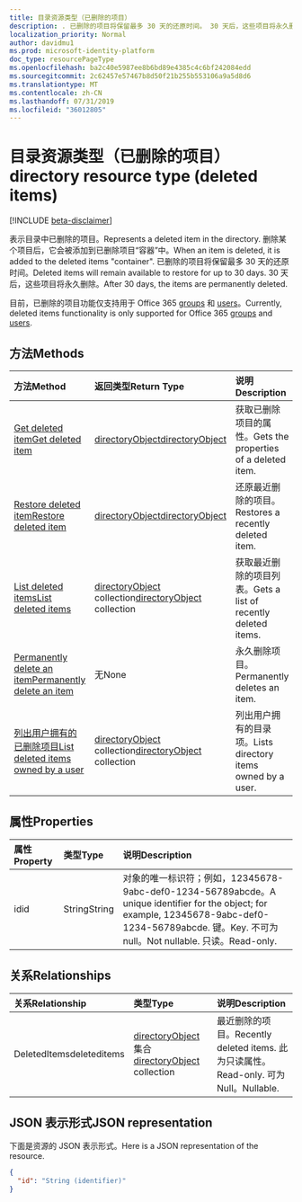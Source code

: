 ```yaml
---
title: 目录资源类型（已删除的项目）
description: . 已删除的项目将保留最多 30 天的还原时间。 30 天后，这些项目将永久删除。
localization_priority: Normal
author: davidmu1
ms.prod: microsoft-identity-platform
doc_type: resourcePageType
ms.openlocfilehash: ba2c40e5987ee8b6bd89e4385c4c6bf242084edd
ms.sourcegitcommit: 2c62457e57467b8d50f21b255b553106a9a5d8d6
ms.translationtype: MT
ms.contentlocale: zh-CN
ms.lasthandoff: 07/31/2019
ms.locfileid: "36012805"
---
```

# <a name="directory-resource-type-deleted-items"></a><span data-ttu-id="b9c3e-105">目录资源类型（已删除的项目）</span><span class="sxs-lookup"><span data-stu-id="b9c3e-105">directory resource type (deleted items)</span></span>

[!INCLUDE [beta-disclaimer](../../includes/beta-disclaimer.md)]

<span data-ttu-id="b9c3e-106">表示目录中已删除的项目。</span><span class="sxs-lookup"><span data-stu-id="b9c3e-106">Represents a deleted item in the directory.</span></span> <span data-ttu-id="b9c3e-107">删除某个项目后，它会被添加到已删除项目“容器”中。</span><span class="sxs-lookup"><span data-stu-id="b9c3e-107">When an item is deleted, it is added to the deleted items "container".</span></span> <span data-ttu-id="b9c3e-108">已删除的项目将保留最多 30 天的还原时间。</span><span class="sxs-lookup"><span data-stu-id="b9c3e-108">Deleted items will remain available to restore for up to 30 days.</span></span> <span data-ttu-id="b9c3e-109">30 天后，这些项目将永久删除。</span><span class="sxs-lookup"><span data-stu-id="b9c3e-109">After 30 days, the items are permanently deleted.</span></span>

<span data-ttu-id="b9c3e-110">目前，已删除的项目功能仅支持用于 Office 365 [groups](group.md) 和 [users](users.md)。</span><span class="sxs-lookup"><span data-stu-id="b9c3e-110">Currently, deleted items functionality is only supported for Office 365 [groups](group.md) and [users](users.md).</span></span>

## <a name="methods"></a><span data-ttu-id="b9c3e-111">方法</span><span class="sxs-lookup"><span data-stu-id="b9c3e-111">Methods</span></span>

| <span data-ttu-id="b9c3e-112">方法</span><span class="sxs-lookup"><span data-stu-id="b9c3e-112">Method</span></span>         | <span data-ttu-id="b9c3e-113">返回类型</span><span class="sxs-lookup"><span data-stu-id="b9c3e-113">Return Type</span></span> | <span data-ttu-id="b9c3e-114">说明</span><span class="sxs-lookup"><span data-stu-id="b9c3e-114">Description</span></span> |
|:---------------|:------------|:------------|
|[<span data-ttu-id="b9c3e-115">Get deleted item</span><span class="sxs-lookup"><span data-stu-id="b9c3e-115">Get deleted item</span></span>](../api/directory-deleteditems-get.md) | [<span data-ttu-id="b9c3e-116">directoryObject</span><span class="sxs-lookup"><span data-stu-id="b9c3e-116">directoryObject</span></span>](directoryobject.md) | <span data-ttu-id="b9c3e-117">获取已删除项目的属性。</span><span class="sxs-lookup"><span data-stu-id="b9c3e-117">Gets the properties of a deleted item.</span></span> |
|[<span data-ttu-id="b9c3e-118">Restore deleted item</span><span class="sxs-lookup"><span data-stu-id="b9c3e-118">Restore deleted item</span></span>](../api/directory-deleteditems-restore.md) |[<span data-ttu-id="b9c3e-119">directoryObject</span><span class="sxs-lookup"><span data-stu-id="b9c3e-119">directoryObject</span></span>](directoryobject.md)| <span data-ttu-id="b9c3e-120">还原最近删除的项目。</span><span class="sxs-lookup"><span data-stu-id="b9c3e-120">Restores a recently deleted item.</span></span> |
|[<span data-ttu-id="b9c3e-121">List deleted items</span><span class="sxs-lookup"><span data-stu-id="b9c3e-121">List deleted items</span></span>](../api/directory-deleteditems-list.md) |<span data-ttu-id="b9c3e-122">[directoryObject](directoryobject.md) collection</span><span class="sxs-lookup"><span data-stu-id="b9c3e-122">[directoryObject](directoryobject.md) collection</span></span>| <span data-ttu-id="b9c3e-123">获取最近删除的项目列表。</span><span class="sxs-lookup"><span data-stu-id="b9c3e-123">Gets a list of recently deleted items.</span></span> |
|[<span data-ttu-id="b9c3e-124">Permanently delete an item</span><span class="sxs-lookup"><span data-stu-id="b9c3e-124">Permanently delete an item</span></span>](../api/directory-deleteditems-delete.md) | <span data-ttu-id="b9c3e-125">无</span><span class="sxs-lookup"><span data-stu-id="b9c3e-125">None</span></span> | <span data-ttu-id="b9c3e-126">永久删除项目。</span><span class="sxs-lookup"><span data-stu-id="b9c3e-126">Permanently deletes an item.</span></span> |
|[<span data-ttu-id="b9c3e-127">列出用户拥有的已删除项目</span><span class="sxs-lookup"><span data-stu-id="b9c3e-127">List deleted items owned by a user</span></span>](../api/directory-deleteditems-user-owned.md) | <span data-ttu-id="b9c3e-128">[directoryObject](directoryobject.md) collection</span><span class="sxs-lookup"><span data-stu-id="b9c3e-128">[directoryObject](directoryobject.md) collection</span></span> | <span data-ttu-id="b9c3e-129">列出用户拥有的目录项。</span><span class="sxs-lookup"><span data-stu-id="b9c3e-129">Lists directory items owned by a user.</span></span> |

## <a name="properties"></a><span data-ttu-id="b9c3e-130">属性</span><span class="sxs-lookup"><span data-stu-id="b9c3e-130">Properties</span></span>
| <span data-ttu-id="b9c3e-131">属性</span><span class="sxs-lookup"><span data-stu-id="b9c3e-131">Property</span></span>   | <span data-ttu-id="b9c3e-132">类型</span><span class="sxs-lookup"><span data-stu-id="b9c3e-132">Type</span></span> |<span data-ttu-id="b9c3e-133">说明</span><span class="sxs-lookup"><span data-stu-id="b9c3e-133">Description</span></span>|
|:---------------|:--------|:----------|
|<span data-ttu-id="b9c3e-134">id</span><span class="sxs-lookup"><span data-stu-id="b9c3e-134">id</span></span>|<span data-ttu-id="b9c3e-135">String</span><span class="sxs-lookup"><span data-stu-id="b9c3e-135">String</span></span>| <span data-ttu-id="b9c3e-136">对象的唯一标识符；例如，12345678-9abc-def0-1234-56789abcde。</span><span class="sxs-lookup"><span data-stu-id="b9c3e-136">A unique identifier for the object; for example, 12345678-9abc-def0-1234-56789abcde.</span></span> <span data-ttu-id="b9c3e-137">键。</span><span class="sxs-lookup"><span data-stu-id="b9c3e-137">Key.</span></span> <span data-ttu-id="b9c3e-138">不可为 null。</span><span class="sxs-lookup"><span data-stu-id="b9c3e-138">Not nullable.</span></span> <span data-ttu-id="b9c3e-139">只读。</span><span class="sxs-lookup"><span data-stu-id="b9c3e-139">Read-only.</span></span>|

## <a name="relationships"></a><span data-ttu-id="b9c3e-140">关系</span><span class="sxs-lookup"><span data-stu-id="b9c3e-140">Relationships</span></span>
| <span data-ttu-id="b9c3e-141">关系</span><span class="sxs-lookup"><span data-stu-id="b9c3e-141">Relationship</span></span> | <span data-ttu-id="b9c3e-142">类型</span><span class="sxs-lookup"><span data-stu-id="b9c3e-142">Type</span></span>   |<span data-ttu-id="b9c3e-143">说明</span><span class="sxs-lookup"><span data-stu-id="b9c3e-143">Description</span></span>|
|:---------------|:--------|:----------|
|<span data-ttu-id="b9c3e-144">DeletedItems</span><span class="sxs-lookup"><span data-stu-id="b9c3e-144">deleteditems</span></span>|<span data-ttu-id="b9c3e-145">[directoryObject](directoryobject.md) 集合</span><span class="sxs-lookup"><span data-stu-id="b9c3e-145">[directoryObject](directoryobject.md) collection</span></span>| <span data-ttu-id="b9c3e-146">最近删除的项目。</span><span class="sxs-lookup"><span data-stu-id="b9c3e-146">Recently deleted items.</span></span> <span data-ttu-id="b9c3e-147">此为只读属性。</span><span class="sxs-lookup"><span data-stu-id="b9c3e-147">Read-only.</span></span> <span data-ttu-id="b9c3e-148">可为 Null。</span><span class="sxs-lookup"><span data-stu-id="b9c3e-148">Nullable.</span></span>|

## <a name="json-representation"></a><span data-ttu-id="b9c3e-149">JSON 表示形式</span><span class="sxs-lookup"><span data-stu-id="b9c3e-149">JSON representation</span></span>
<span data-ttu-id="b9c3e-150">下面是资源的 JSON 表示形式。</span><span class="sxs-lookup"><span data-stu-id="b9c3e-150">Here is a JSON representation of the resource.</span></span>

<!-- {
  "blockType": "resource",
  "keyProperty":"id",
  "optionalProperties": [

  ],
  "@odata.type": "microsoft.graph.directory"
}-->

```json
{
  "id": "String (identifier)"
}
```

<!-- uuid: 8fcb5dbc-d5aa-4681-8e31-b001d5168d79
2015-10-25 14:57:30 UTC -->
<!--
{
  "type": "#page.annotation",
  "description": "directory resource",
  "keywords": "",
  "section": "documentation",
  "tocPath": "",
  "suppressions": []
}
-->
